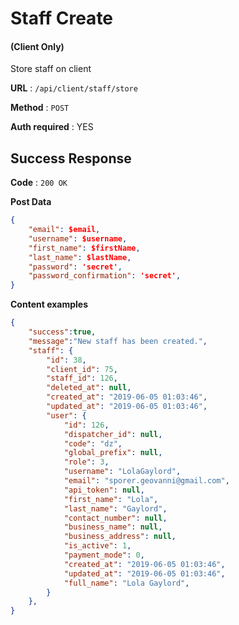 # Staff Create

#### (**Client Only**)

Store staff on client

**URL** : `/api/client/staff/store`

**Method** : `POST`

**Auth required** : YES

## Success Response

**Code** : `200 OK`

**Post Data**

```json
{
    "email": $email,
    "username": $username,
    "first_name": $firstName,
    "last_name": $lastName,
    "password": 'secret',
    "password_confirmation": 'secret',
}
```

**Content examples**

```json
{
    "success":true,
    "message":"New staff has been created.",
    "staff": {
        "id": 38,
        "client_id": 75,
        "staff_id": 126,
        "deleted_at": null,
        "created_at": "2019-06-05 01:03:46",
        "updated_at": "2019-06-05 01:03:46",
        "user": {
            "id": 126,
            "dispatcher_id": null,
            "code": "dz",
            "global_prefix": null,
            "role": 3,
            "username": "LolaGaylord",
            "email": "sporer.geovanni@gmail.com",
            "api_token": null,
            "first_name": "Lola",
            "last_name": "Gaylord",
            "contact_number": null,
            "business_name": null,
            "business_address": null,
            "is_active": 1,
            "payment_mode": 0,
            "created_at": "2019-06-05 01:03:46",
            "updated_at": "2019-06-05 01:03:46",
            "full_name": "Lola Gaylord",
        }
    },
}
```
